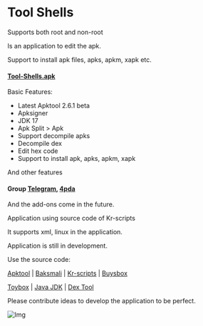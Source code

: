 # Tool Shells

Supports both root and non-root

Is an application to edit the apk.

Support to install apk files, apks, apkm, xapk etc.

#### [Tool-Shells.apk](https://github.com/kakathic/Tool-Shells/releases/tag/Apk) 

Basic Features:

+ Latest Apktool 2.6.1 beta 
+ Apksigner 
+ JDK 17 
+ Apk Split > Apk 
+ Support decompile apks 
+ Decompile dex 
+ Edit hex code 
+ Support to install apk, apks, apkm, xapk

And other features

#### Group [Telegram](https://t.me/Tool_Terminal), [4pda](https://4pda.ru/forum/index.php?showtopic=1023049)

And the add-ons come in the future.

Application using source code of Kr-scripts

It supports xml, linux in the application.

Application is still in development.

Use the source code:

[Apktool](https://github.com/iBotPeaches/Apktool) | [Baksmali](https://github.com/JesusFreke/smali) | [Kr-scripts](https://github.com/helloklf/kr-scripts) | [Buysbox](https://github.com/Magisk-Modules-Repo/busybox-ndk)

[Toybox](http://landley.net/toybox/bin) | [Java JDK](https://adoptopenjdk.net) | [Dex Tool](https://github.com/pxb1988/dex2jar)

Please contribute ideas to develop the application to be perfect.

![Img](https://github.com/kakathic/Tool-Shells/releases/download/Img/IMG.jpg)
